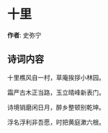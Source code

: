# 十里

**作者**: 史弥宁

## 诗词内容

十里樵风自一村，草庵挨拶小林园。

霜严古木正当路，玉立晴峰新表门。

诗境销磨闲日月，醉乡整顿别乾坤。

浮名浮利非吾愿，时把黄庭漱六根。

